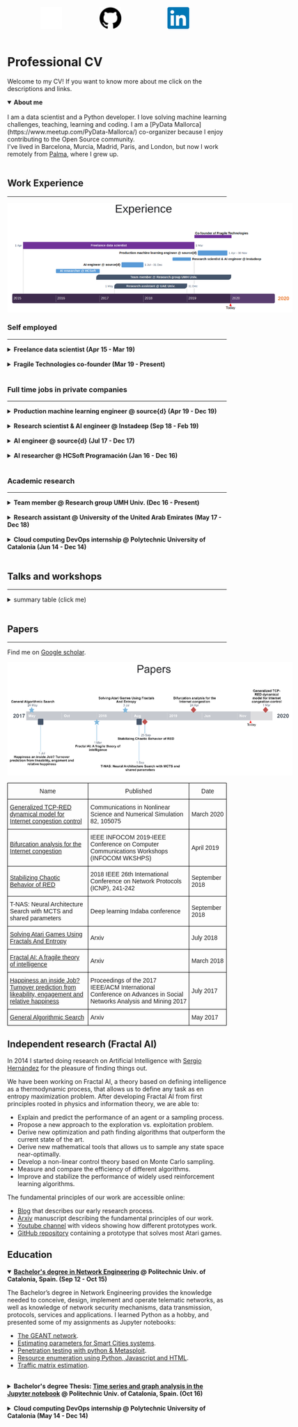 <div class="grid">
    <div class="col-1-2">
    <a href="https://twitter.com/miau_db">
        <img src="images/twitter_white.png" style="background-color: rgb(29, 161, 242); width: 50px; height: 50px;">
    </a>
    </div>
    <div class="col-1-2">
    <a href="https://github.com/guillemdb">
        <img src="images/github.svg" style="background-color: rgb(240, 240, 240); width: 50px; height: 50px;">
    </a>
    </div>
    <div class="col-1-2">
    <a href="https://www.linkedin.com/in/guillem-duran-ballester-97346558/">
        <img src="images/linkedin_blue.png" style="background-color: rgb(255, 255, 255); width: 50px; height: 50px;">
    </a>
    </div>
</div>
<br>

# Professional CV

Welcome to my CV! If you want to know more about me click on the descriptions and links.

<details open>
<summary><strong>About me</strong></summary>
<br>
I am a data scientist and a Python developer. I love solving machine learning challenges, teaching, learning and coding.
I am a [PyData Mallorca](https://www.meetup.com/PyData-Mallorca/) co-organizer because I enjoy contributing to the Open Source community.
<br>
I've lived in Barcelona, Murcia, Madrid, Paris, and London, but now I work remotely from <a href="https://goo.gl/maps/pTurFGKJaJdAimLK8">Palma</a>, where I grew up.
<br>
</details>


<br>

## Work Experience

---

<img src="images/experience.png" alt="Experience" style="max-width: 130%;">
<br>

### Self employed
***

<details>
<summary><strong>Freelance  data  scientist (Apr 15 - Mar 19)</strong></summary>
I worked as a contractor in different kinds of projects such as:
<br>
<div class="grid">
    <div class="col-1-2">
        <ul style="list-style-type:disc;">
          <li>Training econometric models to predict antibiotic resistance.</li>
          <li>Predicting prices of real state assets.</li>
          <li>Designing data pipelines for small businesses.</li>
        </ul>  
    </div>
    <div class="col-1-2">
        <ul style="list-style-type:disc;">
          <li>Mining criptocurrency data from different sources.</li>
          <li>Using NLP models to predict blockchain ICO success.</li>
          <li>Predicting employees churn rate.</li>
        </ul>  
    </div>
</div>

</details>
<br>
<details>
<summary><strong>Fragile Technologies co-founder (Mar 19 - Present)</strong> </summary>
I collaborate with my associates to provide the following services:
<br>
<ul style="list-style-type:disc;">
    <li>Developing custom algorithms to solve NP hard problems</li>
    <li>Advising on data science projects: infrastructure, architecture, product design and deployment</li>
    <li>Developing new Reinforcement Learning algorithms.</li>
</ul>  
</details>
<br>

### Full time jobs in private companies
***
<details>
<summary><strong>Production machine learning engineer @ source{d} (Apr 19 - Dec 19)</strong> </summary>
Working remotely as a part of the production machine learning team I have:
<br>
<ul style="list-style-type:disc;">
    <li>Designed, implemented, and deployed a tool that classified the projects and developers of a Github organization based on their commit history</li>
    <li>Maintained the Machine Learning stack of the company.</li>
    <li>Maintained the Docker containers, and the continuous integration pipeline of the ML projects.</li>
    <li>Optimized the performance of the team's algorithm by deploying them in a pyspark cluster.</li>
    <li>Built interactive dashboards using Apache Superset and different Python visualization libraries.</li>
</ul>  

</details>
<br>
<details>
<summary><strong>Research scientist & AI engineer @ Instadeep (Sep 18 - Feb 19)</strong> </summary>
Working at the Paris and London offices I improved my mentoring and research skills.
<br>
<ul style="list-style-type:disc;">
    <li>I taught and enforced code and documentation quality standards.</li>
    <li>I Supervised and helped Phd. students with their research.</li>
    <li>I designed a novel architecture search and optimization pipeline in Pytorch based on AlphaZero.</li>
    <li>I collaborated in the design of core business algorithms.</li>
    <li>I implemented many different Reinforcement Learning algorithms for both continuous and discrete problems.</li>
</ul>  
</details>
<br>
<details>
<summary><strong>AI engineer @ source{d} (Jul 17 - Dec 17)</strong> </summary>
Source{d} sponsored my research on Fractal AI. During my six months contract I:
<br>
<ul style="list-style-type:disc;">
    <li>Implemented a prototype of a planning algorithm based in our AI theory.</li>
    <li>Built a reinforcement learning library in Keras.</li>
    <li>Combined my planning algorithms with deep learning to improve their scalability.</li>
    <li>Learned best coding and documentation practices.</li>
</ul>  
</details>
<br>
<details>
<summary><strong>AI researcher @ HCSoft Programación (Jan 16 - Dec 16)</strong> </summary>
<br>
At HCSoft I contributed to developing the theoretical foundations of the Fractal AI theory.
<br>
<ul style="list-style-type:disc;">
    <li>Helped in develop the theoretical foundations of Fractal AI theory.</li>
    <li>Build prototypes to test different research hypothesis.</li>
    <li>Coded visualization and debugging tools for planning and optimization algorithms.</li>
    <li>Designed prototypes for solving different NP hard problems.</li>
</ul>  
</details>
<br>

### Academic research
***
<details>
<summary><strong>Team member @ Research group UMH Univ. (Dec 16 - Present)</strong> </summary>
I am a team member of "Aplicaciones de los Sistemas Dinámicos Discretos y Continuos, MTM2016-74921-P  (AEI/FEDER,  UE)" at
 UMH Univ., Elche, Spain. In this team, I work with a team of University professors that specialize in complex systems analysis.
<br>
<ul style="list-style-type:disc;">
    <li>I propose new research topics that take advantage of an interdisciplinary team.</li>
    <li>I test research hypothesis coding prototypes in Python.</li>
    <li>I code visualizations and figures for the papers we publish.</li>
</ul>  
</details>
<br>
<details>
<summary><strong>Research assistant @ University of the United Arab Emirates (May 17 - Dec 18)</strong> </summary>
Research assistant at University of the United Arab Emirates (Al Ain - Abu Dhabi),UAE. Robots and media lab.
</details>
<br>
<details>
<summary><strong>Cloud computing DevOps internship @ Polytechnic University of Catalonia  (Jun 14 - Dec 14)</strong> </summary>
I installed, configured and administrated an OpenNebula-based cloud computing.
</details>
<br>

## Talks and workshops
***
<details>
<summary>summary table (click me)</summary>
<table class="tg">
  <tr>
    <th class="tg-0pky">Name</th>
    <th class="tg-c3ow">Presented at</th>
    <th class="tg-c3ow">Category</th>
    <th class="tg-c3ow">When</th>
    <th class="tg-c3ow">Where</th>
  </tr>
  <tr>
    <td class="tg-0pky"><a href="https://docs.google.com/presentation/d/1ZkrfHSchUDXSdSv9eRjk-tUAertezRmeqyb7EtSD64o/edit?usp=sharing">
    Applied Fractal AI</a> </td>
    <td class="tg-c3ow">Graz Univ.</td>
    <td class="tg-c3ow">Talk</td>
    <td class="tg-c3ow">Dec 2019</td>
    <td class="tg-c3ow">Graz (Austria)</td>
  </tr>
  <tr>
    <td class="tg-0pky"><a href="https://github.com/PyDataMallorca/FTW2019_Introduccion_a_data_science_en_Python">
   Introducción a data science en Python (V4) </a> </td>
    <td class="tg-c3ow">PyConES</td>
    <td class="tg-c3ow">Workshop</td>
    <td class="tg-c3ow">Oct 2019</td>
    <td class="tg-c3ow">Alicante (Spain)</td>
  </tr>
  <tr>
    <td class="tg-0pky"><a href="https://github.com/PyDataMallorca/PyConES2019_Aprendiendo_como_aprenden_las_maquinas">
    Aprendiendo como aprenden las máquinas (V2)</a> </td>
    <td class="tg-c3ow">PyConES</td>
    <td class="tg-c3ow">Workshop</td>
    <td class="tg-c3ow">Oct 2019</td>
    <td class="tg-c3ow">Alicante (Spain)</td>
  </tr>
  <tr>
    <td class="tg-0pky"><a href="https://github.com/PyDataMallorca/PyConES2019_Aprendiendo_como_aprenden_las_maquinas">
    Aprendiendo como aprenden las máquinas (V1)</a> </td>
    <td class="tg-c3ow">PyData Mallorca</td>
    <td class="tg-c3ow">Workshop</td>
    <td class="tg-c3ow">Sep 2019</td>
    <td class="tg-c3ow">Palma (Spain)</td>
  </tr>
  <tr>
    <td class="tg-0pky"><a href="https://github.com/PyDataMallorca/FTW2019_Introduccion_a_data_science_en_Python">
   Introducción a data science en Python (V3) </a></td>
    <td class="tg-c3ow">PyData Mallorca</td>
    <td class="tg-c3ow">Workshop</td>
    <td class="tg-c3ow">Jul 2019</td>
    <td class="tg-c3ow">Felanitx (Spain)</td>
  </tr>
  <tr>
    <td class="tg-0pky">Generalized TCP-RED dynamical model for Internet congestion control</td>
    <td class="tg-c3ow">Miguel Hernández Univ.</td>
    <td class="tg-c3ow">Talk</td>
    <td class="tg-c3ow">Feb 2019</td>
    <td class="tg-c3ow">Elche (Spain)</td>
  </tr>
  <tr>
    <td class="tg-0pky"><a href="https://docs.google.com/presentation/d/1NGfEMuQDa9ERqrLGjYiA8PoJQuQYyTtH4Df3g0ggEcQ/edit?usp=sharing">
     Hacking Reinforcement Learning (20 min version)</a></td>
    <td class="tg-c3ow">PyConES</td>
    <td class="tg-c3ow">Talk</td>
    <td class="tg-c3ow">Oct 2018</td>
    <td class="tg-c3ow">Málaga (Spain)</td>
  </tr>
  <tr>
    <td class="tg-0pky"><a href="https://github.com/PyDataMallorca/PyConES2018_Introduccion_a_data_science_en_Python">
   Introducción a data science en Python (V2) </a></td>
    <td class="tg-c3ow">PyConES</td>
    <td class="tg-c3ow">Workshop</td>
    <td class="tg-c3ow">Oct 2018</td>
    <td class="tg-c3ow">Málaga (Spain)</td>
  </tr>
  <tr>
    <td class="tg-0pky"><a href="https://github.com/PyDataMallorca/PyConES2018_Introduccion_a_data_science_en_Python">
   Introducción a data science en Python (V1) </a></td>
    <td class="tg-c3ow">PyData Mallorca</td>
    <td class="tg-c3ow">Workshop</td>
    <td class="tg-c3ow">Sep 2018</td>
    <td class="tg-c3ow">Palma (Spain)</td>
  </tr>
  <tr>
    <td class="tg-0pky"><a href="https://docs.google.com/presentation/d/1aquFoqMz8gYhua2zr-PCckL2-6-weQFfbZ4fRVywW2Y/edit?usp=sharing">
     Hacking Reinforcement Learning</a></td>
    <td class="tg-c3ow">EuroPython</td>
    <td class="tg-c3ow">Talk</td>
    <td class="tg-c3ow">Jul 2018</td>
    <td class="tg-c3ow">Edinburgh (UK)</td>
  </tr>
  <tr>
    <td class="tg-0pky">Introduction to Fractal AI</td>
    <td class="tg-c3ow">Alicante Univ.</td>
    <td class="tg-c3ow">Talk</td>
    <td class="tg-c3ow">Mar 2018</td>
    <td class="tg-c3ow">Alicante (Spain)</td>
  </tr>
  <tr>
    <td class="tg-0pky"><a href="https://docs.google.com/presentation/d/1ZxTeug3rGp71Oo0cvVN-hUQIrqJ59WvBwTfpn4gNJuw/edit?usp=sharing">
     Reinforcement learning for developers</a></td>
    <td class="tg-c3ow">PiterPy</td>
    <td class="tg-c3ow">Talk</td>
    <td class="tg-c3ow">Nov 2017</td>
    <td class="tg-c3ow">St. Petersburg (Russia)</td>
  </tr>
  <tr>
    <td class="tg-0pky"><a href="https://github.com/Guillemdb/Inside-Airbnb-EP17">
    Inside Airbnb: Visualizing data that includes geographic locations</a></td>
    <td class="tg-c3ow">EuroPython</td>
    <td class="tg-c3ow">Talk</td>
    <td class="tg-c3ow">Jul 2017</td>
    <td class="tg-c3ow">Rimini (Italy)</td>
  </tr>
  <tr>
    <td class="tg-0pky"><a href="https://docs.google.com/presentation/d/1rcPADExVIk0d5GMb3x2mN1HBXaanNzor4_0U5Fp3oKQ/edit?usp=sharing">
    Happiness inside a job: a social network analysis (V2)</a></td>
    <td class="tg-c3ow">Miguel Hernández Univ.</td>
    <td class="tg-c3ow">Talk</td>
    <td class="tg-c3ow">Jul 2017</td>
    <td class="tg-c3ow">Elche (Spain)</td>
  </tr>
  <tr>
    <td class="tg-0pky">Potential applications of Fractal AI to Machine Learning</td>
    <td class="tg-c3ow">source{d}</td>
    <td class="tg-c3ow">Workshop</td>
    <td class="tg-c3ow">Jun 2017</td>
    <td class="tg-c3ow">Madrid (Spain)</td>
  </tr>
  <tr>
    <td class="tg-0pky"><a href="https://docs.google.com/presentation/d/1rcPADExVIk0d5GMb3x2mN1HBXaanNzor4_0U5Fp3oKQ/edit?usp=sharing">
    Happiness inside a job: a social network analysis (V1)</a></td>
    <td class="tg-c3ow">PyData Barcelona</td>
    <td class="tg-c3ow">Talk</td>
    <td class="tg-c3ow">May 2017</td>
    <td class="tg-c3ow">Barcelona (Spain)</td>
  </tr>
  <tr>
    <td class="tg-0pky">Introduction to Fractal AI theory for researchers and Phd. students</td>
    <td class="tg-c3ow">Zaragoza Univ.</td>
    <td class="tg-c3ow">Workshop</td>
    <td class="tg-c3ow">Mar 2017</td>
    <td class="tg-c3ow">Zaragoza (Spain)</td>
  </tr>
  <tr>
    <td class="tg-0pky"><a href="https://github.com/PyDataMallorca/WS_Introduction_to_data_science">
     Introduction to data science</a></td>
    <td class="tg-c3ow">PyData Mallorca</td>
    <td class="tg-c3ow">Workshop</td>
    <td class="tg-c3ow">Feb 2017</td>
    <td class="tg-c3ow">Palma (Spain)</td>
  </tr>
  <tr>
    <td class="tg-0pky"><a href="https://github.com/Guillemdb/PyconEs-2016">
    Per shaolin ad astra</a></td>
    <td class="tg-c3ow">PyConES</td>
    <td class="tg-c3ow">Talk</td>
    <td class="tg-c3ow">Oct 2016</td>
    <td class="tg-c3ow">Almería (Spain)</td>
  </tr>
  <tr>
    <td class="tg-0pky"><a href="https://github.com/Guillemdb/Data-Kung-Fu-talk-EP2016">
    Interactive Data Kung Fu with Shaolin</a></td>
    <td class="tg-c3ow">EuroPython</td>
    <td class="tg-c3ow">Talk</td>
    <td class="tg-c3ow">Jul 2016</td>
    <td class="tg-c3ow">Bilbao (Spain)</td>
  </tr>
</table>
</details>
<br>

## Papers

----

Find me on [Google scholar](https://scholar.google.es/citations?hl=ca&user=xx1L5RYAAAAJ&view_op=list_works&gmla=AJsN-F7et6TNmz2cKVuBQk-tBNnHA2OIj5WmyzAJcUrETa_9tup1w0aLtv0bU-aPFyUiY6GXiv9-oieJ8TwQA5uywUVBiJp4ij7nJcSunnMdQQmsxfmB1Dp4OdyR7OrcsL9nBZWg9hSH22IHShS1gB6V10Vj92SA4iouIUwvzBlKiQOj_Zo04xY).

<img src="images/papers.png" alt="Papers" style="max-width: 130%;">
<br>
<table class="tg">
  <tr>
    <th class="tg-0lax">Name</th>
    <th class="tg-0lax">Published</th>
    <th class="tg-0lax">Date</th>
  </tr>
  <tr>
    <td class="tg-0lax"><a href="https://www.sciencedirect.com/science/article/pii/S1007570419303946">
    Generalized TCP-RED dynamical model for Internet congestion control</a> </td>
    <td class="tg-0lax">Communications in Nonlinear Science and Numerical Simulation 82, 105075</td>
    <td class="tg-0lax">March 2020</td>
  </tr>
  <tr>
    <td class="tg-0lax"><a href="https://ieeexplore.ieee.org/document/8845266">
    Bifurcation analysis for the Internet congestion</a> </td>
    <td class="tg-0lax">IEEE INFOCOM 2019-IEEE Conference on Computer Communications Workshops (INFOCOM WKSHPS)</td>
    <td class="tg-0lax">April 2019</td>
  </tr>
  <tr>
    <td class="tg-0lax"><a href="https://ieeexplore.ieee.org/document/8526821">
    Stabilizing Chaotic Behavior of RED</a></td>
    <td class="tg-0lax">2018 IEEE 26th International Conference on Network Protocols (ICNP), 241-242</td>
    <td class="tg-0lax">September 2018</td>
  </tr>
  <tr>
    <td class="tg-0lax">T-NAS: Neural Architecture Search with MCTS and shared parameters</td>
    <td class="tg-0lax">Deep learning Indaba conference</td>
    <td class="tg-0lax">September 2018</td>
  </tr>
  <tr>
    <td class="tg-0lax"><a href="https://arxiv.org/abs/1807.01081">
    Solving Atari Games Using Fractals And Entropy</a> </td>
    <td class="tg-0lax">Arxiv</td>
    <td class="tg-0lax">July 2018</td>
  </tr>
  <tr>
    <td class="tg-0lax"><a href="https://arxiv.org/abs/1803.05049">
    Fractal AI: A fragile theory of intelligence</a> </td>
    <td class="tg-0lax">Arxiv</td>
    <td class="tg-0lax">March 2018</td>
  </tr>
  <tr>
    <td class="tg-0lax"><a href="https://www.slideshare.net/harriken/ieee-happiness-an-inside-job-asoman-2017">
    Happiness an inside Job? Turnover prediction from likeability, engagement and relative happiness</a> </td>
    <td class="tg-0lax">Proceedings of the 2017 IEEE/ACM International Conference on Advances in Social Networks Analysis and Mining 2017</td>
    <td class="tg-0lax">July 2017</td>
  </tr>
  <tr>
    <td class="tg-0lax"><a href="https://arxiv.org/abs/1705.08691">General Algorithmic Search</a></td>
    <td class="tg-0lax">Arxiv</td>
    <td class="tg-0lax">May 2017</td>
  </tr>
</table>

## Independent research (Fractal AI)

In 2014 I started doing research on Artificial Intelligence with [Sergio Hernández](https://twitter.com/entropyfarmer)
 for the pleasure of finding things out.

We have been working on Fractal AI, a theory based on defining intelligence as a thermodynamic process, 
that allows us to define any task as en entropy maximization problem. After developing Fractal AI from first
 principles rooted in physics and information theory, we are able to:
 
 * Explain and predict the performance of an agent or a sampling process.
 * Propose a new approach to the exploration vs. exploitation problem.
 * Derive new optimization and path finding algorithms that outperform the current state of the art.
 * Derive new mathematical tools that allows us to sample any state space near-optimally.
 * Develop a non-linear control theory based on Monte Carlo sampling.
 * Measure and compare the efficiency of different algorithms.
 * Improve and stabilize the performance of widely used reinforcement learning algorithms.
 
The fundamental principles of our work are accessible online:

- [Blog](http://entropicai.blogspot.com) that describes our early research process.
- [Arxiv](https://arxiv.org/abs/1803.05049) manuscript describing the fundamental principles of our work.
- [Youtube channel](https://www.youtube.com/user/finaysergio/videos) with videos showing how different prototypes work.
- [GitHub repository](https://github.com/FragileTech/FractalAI) containing a prototype that solves most Atari games.

## Education

<details open>
<summary><strong><a href="https://eetac.upc.edu/en/study/bachelors-deegrees/telematics-engineering-1">
Bachelor's degree in Network Engineering</a> @ Politechnic Univ. of Catalonia, Spain. (Sep 12 - Oct 15)</strong> </summary>

The Bachelor’s degree in Network Engineering provides the knowledge needed to conceive, design, implement and operate 
telematic networks, as well as knowledge of network security mechanisms, data transmission, protocols,
 services and applications. I learned Python as a hobby, and presented some of my assignments as Jupyter notebooks:
<br>
<ul style="list-style-type:disc;">
    <li><a href="https://github.com/Guillemdb/graphs-and-network-analysis/blob/master/1%20-%20Geant%20network%20and%20introduction%20to%20graph%20theory.ipynb">
    The GEANT network</a>.</li>
    <li><a href="https://github.com/Guillemdb/Smart-cities/blob/master/SmartCities.ipynb">
    Estimating parameters for Smart Cities systems</a>.</li>
    <li><a href="https://nbviewer.jupyter.org/github/Guillem-db/Seguridad-de-redes/blob/master/ShellShocker.ipynb">
    Penetration testing with python & Metasploit</a>.</li>
    <li><a href="https://nbviewer.jupyter.org/github/Guillem-db/Seguridad-de-redes/blob/master/Zreq.ipynb">
    Resource enumeration using Python, Javascript and HTML</a>.</li>
    <li><a href="https://github.com/Guillemdb/Telecos/blob/master/traffic%20matrix.pdf">
    Traffic matrix estimation</a>.</li>
</ul>  
</details>
<br>

<details>
<summary><strong>Bachelor's degree Thesis: 
<a href="https://upcommons.upc.edu/bitstream/handle/2117/91225/memoria.pdf?sequence=1&isAllowed=y">
Time series and graph analysis in the Jupyter notebook</a> @ Politechnic Univ. of Catalonia, Spain. (Oct 16)</strong> </summary>

 The main goal of this research was to provide an introduction to the Shaolin Framework by 
 thoroughly explaining all of its core features, and building a data analysis application.
 This project allows me to learn how to:<br>
<ul style="list-style-type:disc;"> 
    <li><a href="https://github.com/HCsoft-public/shaolin/blob/master/examples/DataFrameScatter.ipynb">
    Create interactive visualizations</a>.</li>
    <li><a href="https://github.com/HCsoft-public/shaolin/blob/master/examples/GraphCalculator.ipynb">
    Perform calculations on graphs</a>.</li>
    <li><a href="https://github.com/HCsoft-public/shaolin/blob/master/examples/GraphPlot.ipynb">
    Plot matrices as graphs</a>.</li>
</ul>  
</details>
<br>
<details>
<summary><strong>Cloud computing DevOps internship @ Polytechnic University of Catalonia  (May 14 - Dec 14)</strong> </summary>
During this internship I:
<ul style="list-style-type:disc;">
    <li>Installed, configured and tested an OpenNebula-based cloud computing cluster.</li>
    <li>Accessed and managed a rack with several machines.</li>
    <li>Installed and configured Ubuntu server on the machines.</li>
    <li>Created and tested different types of Images and virtualization features.</li>
</ul>  

</details>
<br>

<style type="text/css">
.grid {
  display: flex;
 }
.col-1-2 {
  flex: 1;
}
.col-1-2:last-child {
  margin-left: 20px;
}
.col-1-2:first-child {
  margin-left: 15%;
}
.tg  {border-collapse:collapse;border-spacing:0;}
.tg td{font-family:Arial, sans-serif;font-size:14px;padding:10px 5px;border-style:solid;border-width:1px;overflow:hidden;word-break:normal;border-color:black;}
.tg th{font-family:Arial, sans-serif;font-size:14px;font-weight:normal;padding:10px 5px;border-style:solid;border-width:1px;overflow:hidden;word-break:normal;border-color:black;}
.tg .tg-c3ow{border-color:inherit;text-align:center;vertical-align:top}
.tg .tg-0pky{border-color:inherit;text-align:left;vertical-align:top}
</style>

